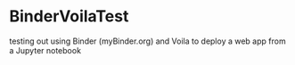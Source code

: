 # BinderVoilaTest
testing out using Binder (myBinder.org) and Voila to deploy a web app from a Jupyter notebook
